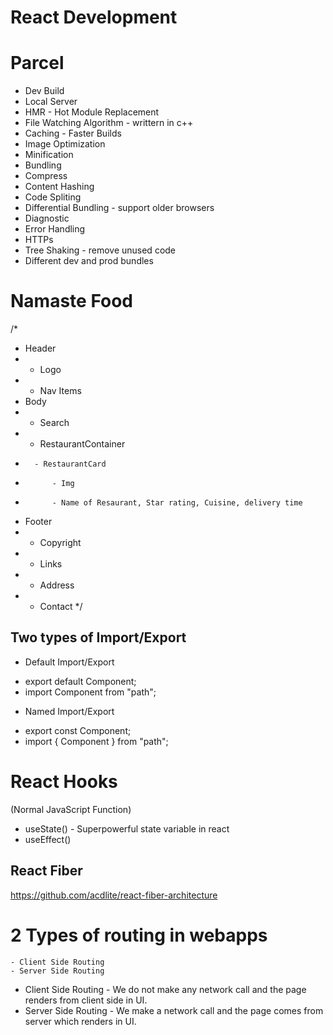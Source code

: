 # React Development

# Parcel
- Dev Build
- Local Server
- HMR - Hot Module Replacement
- File Watching Algorithm - writtern in c++
- Caching - Faster Builds
- Image Optimization
- Minification
- Bundling
- Compress
- Content Hashing
- Code Spliting
- Differential Bundling - support older browsers
- Diagnostic
- Error Handling
- HTTPs
- Tree Shaking - remove unused code
- Different dev and prod bundles

# Namaste Food

/*
* Header
*   - Logo
*   - Nav Items
* Body
*   - Search
*   - RestaurantContainer
*       - RestaurantCard
*           - Img
*           - Name of Resaurant, Star rating, Cuisine, delivery time
* Footer
*   - Copyright
*   - Links
*   - Address
*   - Contact
*/


## Two types of Import/Export

* Default Import/Export

- export default Component;
- import Component from "path";

* Named Import/Export

- export const Component;
- import { Component } from "path";

# React Hooks
 (Normal JavaScript Function)
- useState() - Superpowerful state variable in react
- useEffect()

## React Fiber
https://github.com/acdlite/react-fiber-architecture

# 2 Types of routing in webapps
    - Client Side Routing
    - Server Side Routing

- Client Side Routing - We do not make any network call and the page renders from client side in UI.
- Server Side Routing - We make a network call and the page comes from server which renders in UI.

